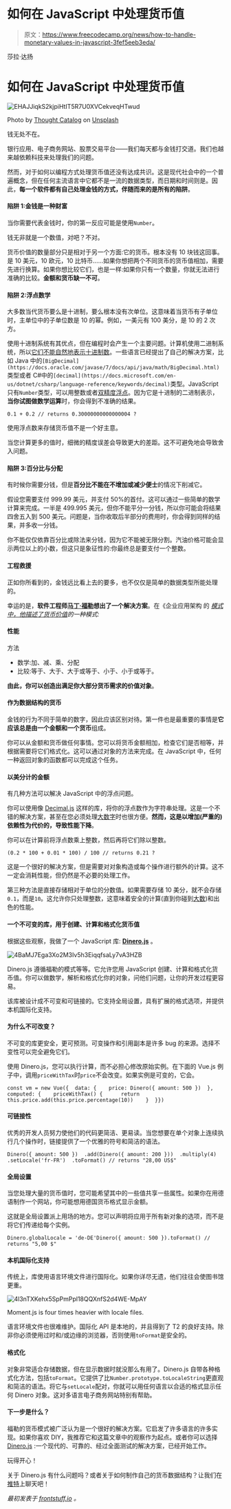 # 如何在 JavaScript 中处理货币值

> 原文：<https://www.freecodecamp.org/news/how-to-handle-monetary-values-in-javascript-3fef5eeb3eda/>

莎拉·达扬

# 如何在 JavaScript 中处理货币值

![EHAJJiqkS2kjpiHtIT5R7U0XVCekveqHTwud](img/d7f658a0eb86d30100f214d492aaab49.png)

Photo by [Thought Catalog](https://unsplash.com/photos/gbQ3EsFSdG8?utm_source=unsplash&utm_medium=referral&utm_content=creditCopyText) on [Unsplash](https://unsplash.com/?utm_source=unsplash&utm_medium=referral&utm_content=creditCopyText)

钱无处不在。

银行应用、电子商务网站、股票交易平台——我们每天都与金钱打交道。我们也越来越依赖科技来处理我们的问题。

然而，对于如何以编程方式处理货币值还没有达成共识。这是现代社会中的一个普遍概念，但在任何主流语言中它都不是一流的数据类型，而日期和时间则是。因此，**每一个软件都有自己处理金钱的方式，伴随而来的是所有的陷阱**。

#### 陷阱 1:金钱是一种财富

当你需要代表金钱时，你的第一反应可能是使用`Number`。

钱无非就是一个数值，对吧？不对。

货币价值的数量部分只是相对于另一个方面:它的货币。根本没有 10 块钱这回事。是 10 美元，10 欧元，10 比特币……如果你想把两个不同货币的货币值相加，需要先进行换算。如果你想比较它们，也是一样:如果你只有一个数量，你就无法进行准确的比较。**金额和货币缺一不可**。

#### 陷阱 2:浮点数学

大多数当代货币要么是十进制，要么根本没有次单位。这意味着当货币有子单位时，主单位中的子单位数是 10 的幂。例如，一美元有 100 美分，是 10 的 2 次方。

使用十进制系统有其优点，但在编程时会产生一个主要问题。计算机使用二进制系统，所以[它们不能自然地表示十进制数](http://0.30000000000000004.com/)。一些语言已经提出了自己的解决方案，比如 Java 中的`[BigDecimal](https://docs.oracle.com/javase/7/docs/api/java/math/BigDecimal.html)`类型或者 C#中的`[decimal](https://docs.microsoft.com/en-us/dotnet/csharp/language-reference/keywords/decimal)`类型。JavaScript 只有`Number`类型，可以用整数或者[双精度浮点](https://en.wikipedia.org/wiki/IEEE_754)。因为它是十进制的二进制表示，**当你试图做数学运算**时，你会得到不准确的结果。

```
0.1 + 0.2 // returns 0.30000000000000004 ? 
```

使用浮点数来存储货币值不是一个好主意。

当您计算更多的值时，细微的精度误差会导致更大的差距。这不可避免地会导致舍入问题。

#### 陷阱 3:百分比与分配

有时候你需要分钱，但是**百分比不能在不增加或减少便士**的情况下削减它。

假设您需要支付 999.99 美元，并支付 50%的首付。这可以通过一些简单的数学计算来完成。一半是 499.995 美元，但你不能平分一分钱，所以你可能会将结果四舍五入到 500 美元。问题是，当你收取后半部分的费用时，你会得到同样的结果，并多收一分钱。

你不能仅仅依靠百分比或除法来分钱，因为它不能被无限分割。汽油价格可能会显示两位以上的小数，但这只是象征性的:你最终总是要支付一个整数。

#### 工程救援

正如你所看到的，金钱远比看上去的要多，也不仅仅是简单的数据类型所能处理的。

幸运的是，**软件工程师[马丁·福勒](https://martinfowler.com/)想出了一个解决方案**。在《企业应用架构 的 [*模式中，他描述了*](https://martinfowler.com/books/eaa.html)*[货币价值](https://martinfowler.com/eaaCatalog/money.html)的一种模式:*

#### 性能

方法

*   数学:加、减、乘、分配
*   比较:等于、大于、大于或等于、小于、小于或等于。

**由此，你可以创造出满足你大部分货币需求的价值对象**。

#### 作为数据结构的货币

金钱的行为不同于简单的数字，因此应该区别对待。第一件也是最重要的事情是**它应该总是由一个金额和一个货币**组成。

你可以从金额和货币做任何事情。您可以将货币金额相加，检查它们是否相等，并根据需要将它们格式化。这可以通过对象的方法来完成。在 JavaScript 中，任何一种返回对象的函数都可以完成这个任务。

#### 以美分计的金额

有几种方法可以解决 JavaScript 中的浮点问题。

你可以使用像 [Decimal.js](https://mikemcl.github.io/decimal.js) 这样的库，将你的浮点数作为字符串处理。这是一个不错的解决方案，甚至在您必须处理[大数字](https://developer.mozilla.org/fr/docs/Web/JavaScript/Reference/Objets_globaux/Number/MAX_SAFE_INTEGER)时也很方便。**然而，这是以增加(严重的)依赖性为代价的，导致性能下降**。

你可以在计算前将浮点数乘上整数，然后再将它们除以整数。

```
(0.2 * 100 + 0.01 * 100) / 100 // returns 0.21 ? 
```

这是一个很好的解决方案，但是需要对对象构造或每个操作进行额外的计算。这不一定会消耗性能，但仍然是不必要的处理工作。

第三种方法是直接存储相对于单位的分数值。如果需要存储 10 美分，就不会存储`0.1`，而是`10`。这允许你只处理整数，这意味着安全的计算(直到你碰到[大数](https://developer.mozilla.org/fr/docs/Web/JavaScript/Reference/Objets_globaux/Number/MAX_SAFE_INTEGER))和出色的性能。

#### 一个不可变的库，用于创建、计算和格式化货币值

根据这些观察，我做了一个 JavaScript 库: [**Dinero.js**](https://github.com/sarahdayan/dinero.js) 。

![4BaMJ7Ega3Xo2M3Iv5h3EiqqfsaLy7vA3HZB](img/56fc2f463a23d17f78d72180052cb498.png)

Dinero.js 遵循福勒的模式等等。它允许您用 JavaScript 创建、计算和格式化货币值。你可以做数学，解析和格式化你的对象，问他们问题，让你的开发过程更容易。

该库被设计成不可变和可链接的。它支持全局设置，具有扩展的格式选项，并提供本机国际化支持。

#### 为什么不可改变？

不可变的库更安全，更可预测。可变操作和引用副本是许多 bug 的来源。选择不变性可以完全避免它们。

使用 Dinero.js，您可以执行计算，而不必担心修改原始实例。在下面的 Vue.js 例子中，调用`priceWithTax`时`price`不会改变。如果实例是可变的，它会。

```
const vm = new Vue({  data: {    price: Dinero({ amount: 500 })  },  computed: {    priceWithTax() {      return this.price.add(this.price.percentage(10))    }  }})
```

#### 可链接性

优秀的开发人员努力使他们的代码更简洁、更易读。当您想要在单个对象上连续执行几个操作时，链接提供了一个优雅的符号和简洁的语法。

```
Dinero({ amount: 500 })  .add(Dinero({ amount: 200 }))  .multiply(4)  .setLocale('fr-FR')  .toFormat() // returns "28,00 US$"
```

#### 全局设置

当您处理大量的货币值时，您可能希望其中的一些值共享一些属性。如果你在用德语制作一个网站，你可能想用德国货币格式显示金额。

这就是全局设置派上用场的地方。您可以声明将应用于所有新对象的选项，而不是将它们传递给每个实例。

```
Dinero.globalLocale = 'de-DE'Dinero({ amount: 500 }).toFormat() // returns "5,00 $"
```

#### 本机国际化支持

传统上，库使用语言环境文件进行国际化。如果你详尽无遗，他们往往会使图书馆更重。

![4l3nTXKehx5SpPmPpl18QQXnfS2d4WE-MpAY](img/8567ba0eeebdbeb08c1b9ee890dce327.png)

Moment.js is four times heavier with locale files.

语言环境文件也很难维护。国际化 API 是本地的，并且得到了 T2 的良好支持。除非你必须使用过时和/或边缘的浏览器，否则使用`toFormat`是安全的。

#### 格式化

对象非常适合存储数据，但在显示数据时就没那么有用了。Dinero.js 自带各种格式化方法，包括`toFormat`。它提供了比`Number.prototype.toLocaleString`更直观和简洁的语法。将它与`setLocale`配对，你就可以用任何语言以合适的格式显示任何 Dinero 对象。这对多语言电子商务网站特别有帮助。

#### 下一步是什么？

福勒的货币模式被广泛认为是一个很好的解决方案。它启发了许多语言的许多实现。如果你喜欢 DIY，我推荐它和这篇文章中的观察作为起点。或者你可以选择 [Dinero.js](https://github.com/sarahdayan/dinero.js) :一个现代的、可靠的、经过全面测试的解决方案，已经开始工作。

玩得开心！

关于 Dinero.js 有什么问题吗？或者关于如何制作自己的货币数据结构？让我们在[推特](https://twitter.com/frontstuff_io)上聊天吧！

*最初发表于 [frontstuff.io](https://frontstuff.io/how-to-handle-monetary-values-in-javascript) 。*